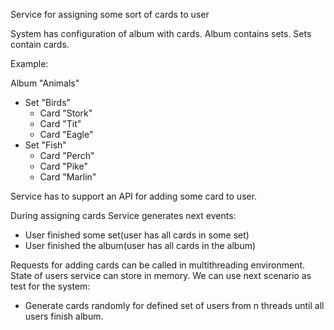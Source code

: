 Service for assigning some sort of cards to user

System has configuration of album with cards. Album contains sets. Sets contain cards.

Example:

Album "Animals"
- Set "Birds"
  - Card "Stork"
  - Card "Tit"
  - Card "Eagle"
- Set "Fish"
  - Card "Perch"
  - Card "Pike"
  - Card "Marlin"

Service has to support an API for adding some card to user.

During assigning cards Service generates next events:
- User finished some set(user has all cards in some set)
- User finished the album(user has all cards in the album)

Requests for adding cards can be called in multithreading environment. State of users service can store in memory.
We can use next scenario as test for the system:
- Generate cards randomly for defined set of users from n threads until all users finish album.